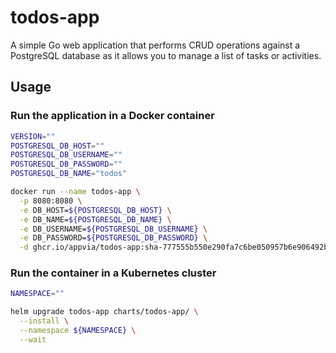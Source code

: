 # todos-app

A simple Go web application that performs CRUD operations against a PostgreSQL database as it allows you to manage a list of tasks or activities.

## Usage

### Run the application in a Docker container
```bash
VERSION=""
POSTGRESQL_DB_HOST=""
POSTGRESQL_DB_USERNAME=""
POSTGRESQL_DB_PASSWORD=""
POSTGRESQL_DB_NAME="todos"

docker run --name todos-app \
  -p 8080:8080 \
  -e DB_HOST=${POSTGRESQL_DB_HOST} \
  -e DB_NAME=${POSTGRESQL_DB_NAME} \
  -e DB_USERNAME=${POSTGRESQL_DB_USERNAME} \
  -e DB_PASSWORD=${POSTGRESQL_DB_PASSWORD} \
  -d ghcr.io/appvia/todos-app:sha-777555b550e290fa7c6be050957b6e906492bad4
```

### Run the container in a Kubernetes cluster
```bash
NAMESPACE=""

helm upgrade todos-app charts/todos-app/ \
  --install \
  --namespace ${NAMESPACE} \
  --wait
```
